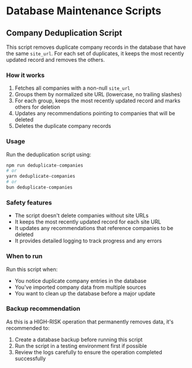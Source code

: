 # Database Maintenance Scripts

## Company Deduplication Script

This script removes duplicate company records in the database that have the same `site_url`.
For each set of duplicates, it keeps the most recently updated record and removes the others.

### How it works

1. Fetches all companies with a non-null `site_url`
2. Groups them by normalized site URL (lowercase, no trailing slashes)
3. For each group, keeps the most recently updated record and marks others for deletion
4. Updates any recommendations pointing to companies that will be deleted
5. Deletes the duplicate company records

### Usage

Run the deduplication script using:

```bash
npm run deduplicate-companies
# or
yarn deduplicate-companies
# or
bun deduplicate-companies
```

### Safety features

- The script doesn't delete companies without site URLs
- It keeps the most recently updated record for each site URL
- It updates any recommendations that reference companies to be deleted
- It provides detailed logging to track progress and any errors

### When to run

Run this script when:
- You notice duplicate company entries in the database
- You've imported company data from multiple sources
- You want to clean up the database before a major update

### Backup recommendation

As this is a HIGH-RISK operation that permanently removes data, it's recommended to:
1. Create a database backup before running this script
2. Run the script in a testing environment first if possible
3. Review the logs carefully to ensure the operation completed successfully 